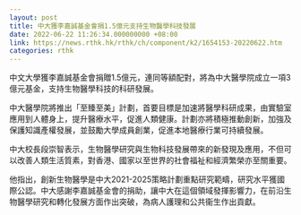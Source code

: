 ```yaml
---
layout: post
title: 中大獲李嘉誠基金會捐1.5億元支持生物醫學科技發展
date: 2022-06-22 11:26:34.000000000 +08:00
link: https://news.rthk.hk/rthk/ch/component/k2/1654153-20220622.htm
categories: rthk
---
```


中文大學獲李嘉誠基金會捐贈1.5億元，連同等額配對，將為中大醫學院成立一項3億元基金，支持生物醫學科技的科研發展。

中大醫學院將推出「至臻至美」計劃，首要目標是加速將醫學科研成果，由實驗室應用到人體身上，提升醫療水平，促進人類健康。計劃亦將積極推動創新，加強及保護知識產權發展，並鼓勵大學成員創業，促進本地醫療行業可持續發展。

中大校長段崇智表示，生物醫學研究與生物科技發展帶來的新發現及應用，不但可以改善人類生活質素，對香港、國家以至世界的社會福祉和經濟繁榮亦至關重要。

他指出，創新生物醫學是中大2021-2025策略計劃重點研究範疇，研究水平獲國際公認。中大感謝李嘉誠基金會的捐助，讓中大在這個領域發揮影響力，在前沿生物醫學研究和轉化發展方面作出突破，為病人護理和公共衞生作出貢獻。
